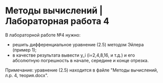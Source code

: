 # Методы вычислений | Лабораторная работа 4

В лабораторной работе №4 нужно:
- решить дифференциальное уравнение (2.5) методом Эйлера (пример 1);
- в качестве результата вывести y_i (i=2,4,8,16, и т.д.) и его абсолютную погрешность в начале, середине и конце отрезка.

Примечание: уравнение (2.5) находится в файле "Методы вычислений, л.р. 4, теория.docx".
